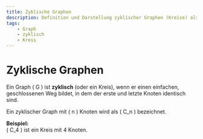 ```yaml
---
title: Zyklische Graphen
description: Definition und Darstellung zyklischer Graphen (Kreise) als \( C_n \) und deren charakteristische Eigenschaften.
tags:
    - Graph
    - zyklisch
    - Kreis
---
```


# Zyklische Graphen

Ein Graph \( G \) ist **zyklisch** (oder ein Kreis), wenn er einen einfachen, geschlossenen Weg bildet, in dem der erste und letzte Knoten identisch sind.

Ein zyklischer Graph mit \( n \) Knoten wird als \( C_n \) bezeichnet.

**Beispiel:**  
\( C_4 \) ist ein Kreis mit 4 Knoten.
